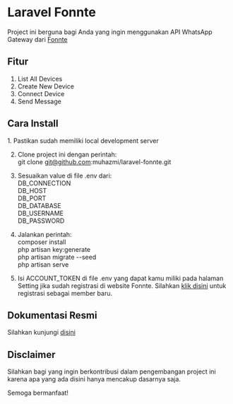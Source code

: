 <h1>Laravel Fonnte</h1>

<p>Project ini berguna bagi Anda yang ingin menggunakan API WhatsApp Gateway dari <a href="https://md.fonnte.com/new/register.php?ref=137" target="_blank">Fonnte</a></p>

<h2>Fitur</h2>
<ol>
    <li>List All Devices</li>
    <li>Create New Device</li>
    <li>Connect Device</li>
    <li>Send Message</li>
</ol>

<h2>Cara Install</h2>
1. Pastikan sudah memiliki local development server

2. Clone project ini dengan perintah: 
<br>git clone git@github.com:muhazmi/laravel-fonnte.git

3. Sesuaikan value di file .env dari:
<br>DB_CONNECTION
<br>DB_HOST
<br>DB_PORT
<br>DB_DATABASE
<br>DB_USERNAME
<br>DB_PASSWORD

4. Jalankan perintah:
<br>composer install
<br>php artisan key:generate
<br>php artisan migrate --seed
<br>php artisan serve

5. Isi ACCOUNT_TOKEN di file .env yang dapat kamu miliki pada halaman Setting jika sudah registrasi di website Fonnte. Silahkan <a href="https://md.fonnte.com/new/register.php?ref=137" target="_blank">klik disini</a> untuk registrasi sebagai member baru. 

<h2>Dokumentasi Resmi</h2>
Silahkan kunjungi <a href="https://docs.fonnte.com/" target="_blank">disini</a>

<h2>Disclaimer</h2>
<p>Silahkan bagi yang ingin berkontribusi dalam pengembangan project ini karena apa yang ada disini hanya mencakup dasarnya saja.</p>
<p>Semoga bermanfaat!</p>
